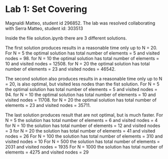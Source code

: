 # Lab 1: Set Covering

Magnaldi Matteo, student id 296852.
The lab was resolved collaborating with Serra Matteo, student id: 303513

Inside the file solution.ipynb there are 3 different solutions.

The first solution produces results in a reasonable time only up to N = 20. <br>
For N = 5 the optimal solution has total number of elements = 5 and visited nodes = 98.
for N = 10 the optimal solution has total number of elements = 10 and visited nodes = 12508.
for N = 20 the optimal solution has total number of elements = 23 and visited nodes = 46542.

The second solution also produces results in a reasonable time only up to N = 20, is also optimal, but visited less nodes than the fist solution. 
For N = 5 the optimal solution has total number of elements = 5 and visited nodes = 94.
for N = 10 the optimal solution has total number of elements = 10 and visited nodes = 11708.
for N = 20 the optimal solution has total number of elements = 23 and visited nodes = 35711.

The last solution produces result that are not optimal, but is much faster.
For N = 5 the solution has total number of elements = 6 and visited nodes = 4
for N = 10 the solution has total number of elements = 12 and visited nodes = 3
for N = 20 the solution has total number of elements = 41 and visited nodes = 26
For N = 100 the solution has total number of elements = 310 and visited nodes = 10
For N = 500 the solution has total number of elements = 2031 and visited nodes = 1935
For N = 1000 the solution has total number of elements = 4275 and visited nodes = 29
